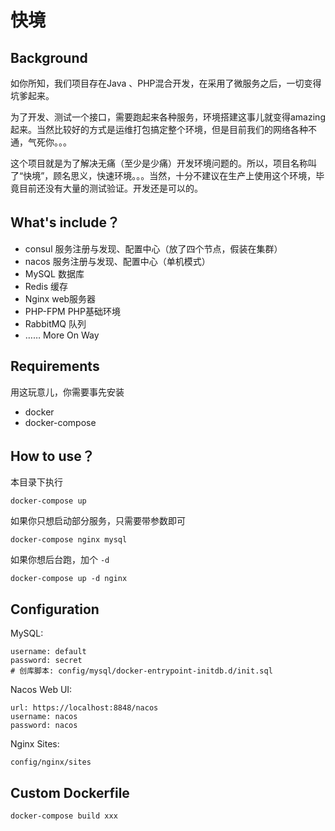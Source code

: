 # 快境

## Background

如你所知，我们项目存在Java 、PHP混合开发，在采用了微服务之后，一切变得坑爹起来。

为了开发、测试一个接口，需要跑起来各种服务，环境搭建这事儿就变得amazing起来。当然比较好的方式是运维打包搞定整个环境，但是目前我们的网络各种不通，气死你。。。

这个项目就是为了解决无痛（至少是少痛）开发环境问题的。所以，项目名称叫了“快境”，顾名思义，快速环境。。。当然，十分不建议在生产上使用这个环境，毕竟目前还没有大量的测试验证。开发还是可以的。


## What's include？

- consul 服务注册与发现、配置中心（放了四个节点，假装在集群）
- nacos 服务注册与发现、配置中心（单机模式）
- MySQL 数据库
- Redis 缓存
- Nginx web服务器
- PHP-FPM PHP基础环境
- RabbitMQ 队列
- …… More On Way

## Requirements

用这玩意儿，你需要事先安装

- docker
- docker-compose


## How to use？

本目录下执行

```
docker-compose up
```

如果你只想启动部分服务，只需要带参数即可

```
docker-compose nginx mysql
```

如果你想后台跑，加个 `-d`

```
docker-compose up -d nginx
```

## Configuration

MySQL:

```
username: default
password: secret
# 创库脚本: config/mysql/docker-entrypoint-initdb.d/init.sql
```

Nacos Web UI:

```
url: https://localhost:8848/nacos
username: nacos
password: nacos
```

Nginx Sites:

```
config/nginx/sites
```

## Custom Dockerfile

```
docker-compose build xxx
```

